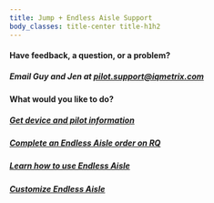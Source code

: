 ```yaml
---
title: Jump + Endless Aisle Support
body_classes: title-center title-h1h2
---
```


#### Have feedback, a question, or a problem?

##### Email Guy and Jen at pilot.support@iqmetrix.com

#### What would you like to do?

##### [Get device and pilot information](/devices-info)

##### [Complete an Endless Aisle order on RQ](/how-to-complete-orders)

##### [Learn how to use Endless Aisle](/learn-to-use-ea)

##### [Customize Endless Aisle](/customize-ea)